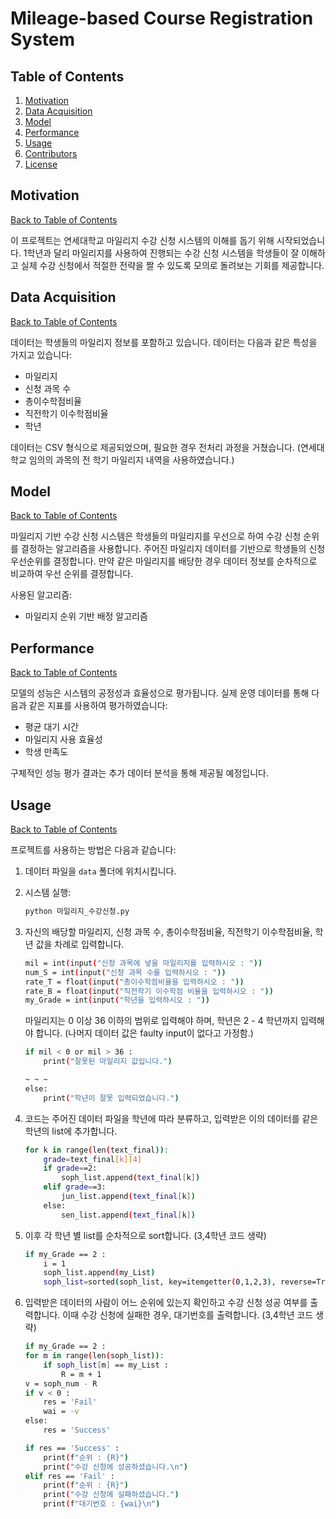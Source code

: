 # Mileage-based Course Registration System

## Table of Contents
1. [Motivation](#motivation)
2. [Data Acquisition](#data-acquisition)
3. [Model](#model)
4. [Performance](#performance)
5. [Usage](#usage)
6. [Contributors](#contributors)
7. [License](#license)

## Motivation
[Back to Table of Contents](#table-of-contents)

이 프로젝트는 연세대학교 마일리지 수강 신청 시스템의 이해를 돕기 위해 시작되었습니다. 1학년과 달리 마일리지를 사용하여 진행되는 수강 신청 시스템을 학생들이 잘 이해하고 실제 수강 신청에서 적절한 전략을 짤 수 있도록 모의로 돌려보는 기회를 제공합니다. 

## Data Acquisition
[Back to Table of Contents](#table-of-contents)

데이터는 학생들의 마일리지 정보를 포함하고 있습니다. 데이터는 다음과 같은 특성을 가지고 있습니다:
- 마일리지
- 신청 과목 수
- 총이수학점비율
- 직전학기 이수학점비율
- 학년

데이터는 CSV 형식으로 제공되었으며, 필요한 경우 전처리 과정을 거쳤습니다. (연세대학교 임의의 과목의 전 학기 마일리지 내역을 사용하였습니다.)

## Model
[Back to Table of Contents](#table-of-contents)

마일리지 기반 수강 신청 시스템은 학생들의 마일리지를 우선으로 하여 수강 신청 순위를 결정하는 알고리즘을 사용합니다. 주어진 마일리지 데이터를 기반으로 학생들의 신청 우선순위를 결정합니다. 만약 같은 마일리지를 배당한 경우 데이터 정보를 순차적으로 비교하여 우선 순위를 결정합니다.

사용된 알고리즘:
- 마일리지 순위 기반 배정 알고리즘

## Performance
[Back to Table of Contents](#table-of-contents)

모델의 성능은 시스템의 공정성과 효율성으로 평가됩니다. 실제 운영 데이터를 통해 다음과 같은 지표를 사용하여 평가하였습니다:
- 평균 대기 시간
- 마일리지 사용 효율성
- 학생 만족도

구체적인 성능 평가 결과는 추가 데이터 분석을 통해 제공될 예정입니다.

## Usage
[Back to Table of Contents](#table-of-contents)

프로젝트를 사용하는 방법은 다음과 같습니다:

1. 데이터 파일을 `data` 폴더에 위치시킵니다.

2. 시스템 실행:
    ```bash
    python 마일리지_수강신청.py
    ```
3. 자신의 배당할 마일리지, 신청 과목 수, 총이수학점비율, 직전학기 이수학점비율, 학년 값을 차례로 입력합니다.
    ```bash
    mil = int(input("신청 과목에 넣을 마일리지를 입력하시오 : "))
    num_S = int(input("신청 과목 수를 입력하시오 : "))
    rate_T = float(input("총이수학점비율을 입력하시오 : "))
    rate_B = float(input("직전학기 이수학점 비율을 입력하시오 : "))
    my_Grade = int(input("학년을 입력하시오 : "))
    ```
   마일리지는 0 이상 36 이하의 범위로 입력해야 하며, 학년은 2 - 4 학년까지 입력해야 합니다. (나머지 데이터 값은 faulty input이 없다고 가정함.)
    ```bash
    if mil < 0 or mil > 36 :
        print("잘못된 마일리지 값입니다.")
    ```
    ```bash
    ~ ~ ~
    else:
        print("학년이 잘못 입력되었습니다.")
    ```
  
4. 코드는 주어진 데이터 파일을 학년에 따라 분류하고, 입력받은 이의 데이터를 같은 학년의 list에 추가합니다.
    ```bash
    for k in range(len(text_final)):
        grade=text_final[k][4]
        if grade==2:
            soph_list.append(text_final[k])
        elif grade==3:
            jun_list.append(text_final[k])
        else:
            sen_list.append(text_final[k])
    ```
   
5. 이후 각 학년 별 list를 순차적으로 sort합니다. (3,4학년 코드 생략)
    ```bash
    if my_Grade == 2 :
        i = 1
        soph_list.append(my_List)
        soph_list=sorted(soph_list, key=itemgetter(0,1,2,3), reverse=True)
    ```

6. 입력받은 데이터의 사람이 어느 순위에 있는지 확인하고 수강 신청 성공 여부를 출력합니다. 이때 수강 신청에 실패한 경우, 대기번호를 출력합니다. (3,4학년 코드 생략)
    ```bash
    if my_Grade == 2 :
    for m in range(len(soph_list)):
        if soph_list[m] == my_List :
            R = m + 1
    v = soph_num - R
    if v < 0 :
        res = 'Fail'
        wai = -v
    else:
        res = 'Success'
    ```
    ```bash
    if res == 'Success' :
        print(f"순위 : {R}")
        print("수강 신청에 성공하셨습니다.\n")
    elif res == 'Fail' :
        print(f"순위 : {R}")
        print("수강 신청에 실패하셨습니다.")
        print(f"대기번호 : {wai}\n")
    ```
